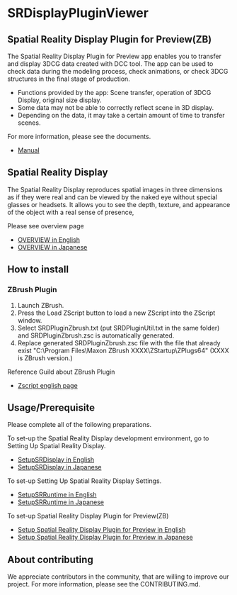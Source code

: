 

# SRDisplayPluginViewer 

## Spatial Reality Display Plugin for Preview(ZB)

 The Spatial Reality Display Plugin for Preview app enables you to transfer and display 3DCG data created with DCC tool.
The app can be used to check data during the modeling process, check animations, or check 3DCG structures in the final stage of production.

- Functions provided by the app: Scene transfer, operation of 3DCG Display, original size display.
- Some data may not be able to correctly reflect scene in 3D display.
- Depending on the data, it may take a certain amount of time to transfer scenes.

For more information, please see the documents.

- [Manual](https://www.sony.net/Products/Developer-Spatial-Reality-display/download/dcc-tools/zbrush-plugin/SpatiaRealityDisplayPluginforPreviewZB_Manual.pdf)

## Spatial Reality Display

 The Spatial Reality Display reproduces spatial images in three dimensions as if they were real 
and can be viewed by the naked eye without special glasses or headsets. 
It allows you to see the depth, texture, and appearance of the object with a real sense of presence, 

Please see overview page
 
- [OVERVIEW in English](https://www.sony.net/Products/Developer-Spatial-Reality-display/en/develop/Overview.html)
- [OVERVIEW in Japanese](https://www.sony.net/Products/Developer-Spatial-Reality-display/jp/develop/Overview.html)

## How to install

### ZBrush Plugin

1. Launch ZBrush.
2. Press the Load ZScript button to load a new ZScript into the ZScript window.
3. Select SRDPluginZbrush.txt (put SRDPluginUtil.txt in the same folder) and SRDPluginZbrush.zsc is automatically generated.
4. Replace generated SRDPluginZbrush.zsc file with the file that already exist "C:\Program Files\Maxon ZBrush XXXX\ZStartup\ZPlugs64" (XXXX is ZBrush version.)

Reference Guild about ZBrush Plugin

- [Zscript english page](https://docs.pixologic.com/reference-guide/zscript/)


## Usage/Prerequisite

Please complete all of the following preparations.

To set-up the Spatial Reality Display development environment, go to Setting Up Spatial Reality Display.

- [SetupSRDisplay in English](https://www.sony.net/Products/Developer-Spatial-Reality-display/en/develop/Setup/SetupSRDisplay.html)
- [SetupSRDisplay in Japanese](https://www.sony.net/Products/Developer-Spatial-Reality-display/jp/develop/Setup/SetupSRDisplay.html)

To set-up Setting Up Spatial Reality Display Settings.

- [SetupSRRuntime in English](https://www.sony.net/Products/Developer-Spatial-Reality-display/en/develop/Setup/SetupSRRuntime.html)
- [SetupSRRuntime in Japanese](https://www.sony.net/Products/Developer-Spatial-Reality-display/jp/develop/Setup/SetupSRRuntime.html)

To set-up Spatial Reality Display Plugin for Preview(ZB)

- [Setup Spatial Reality Display Plugin for Preview in English](https://www.sony.net/Products/Developer-Spatial-Reality-display/en/dcc-tools/zbrush-plugin/)
- [Setup Spatial Reality Display Plugin for Preview in Japanese](https://www.sony.net/Products/Developer-Spatial-Reality-display/jp/dcc-tools/zbrush-plugin/)

## About contributing

We appreciate contributors in the community, that are willing to improve our project.
For more information, please see the CONTRIBUTING.md.
